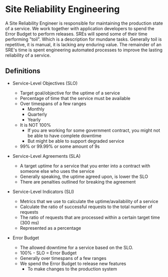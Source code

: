 # Site Reliability Engineering

A Site Reliability Engineer is responsible for maintaining the production state of a service. We work together with application developers to spend the Error Budget to perform releases. SREs will spend some of their time performing "toil". Which is a description for mundane tasks. Generally toil is repetitive, it is manual, it is lacking any enduring value. The remainder of an SRE's time is spent engineering automated processes to improve the lasting reliability of a service.

## Definitions

- Service-Level Objectives (SLO)
    - Target goal/objective for the uptime of a service
    - Percentage of time that the service must be available
    - Over timespans of a few ranges
        - Monthly
        - Quarterly
        - Yearly
    - It is NOT 100%
        - If you are working for some government contract, you might not be able to have complete downtime
        - But might be able to support degraded service
    - 99% or 99.99% or some amount of 9s
- Service-Level Agreements (SLA)
    - A target uptime for a service that you enter into a contract with someone else who uses the service
    - Generally speaking, the uptime agreed upon, is lower the SLO
    - There are penalties outlined for breaking the agreement
- Service-Level Indicators (SLI)
    - Metrics that we use to calculate the uptime/availability of a service
    - Calculate the ratio of successful requests to the total number of requests
    - The ratio of requests that are processed within a certain target time (300 ms)
    - Represented as a percentage

- Error Budget
    - The allowed downtime for a service based on the SLO.
    - 100% - SLO = Error Budget
    - Generally over timespans of a few ranges
    - We spend the Error Budget to release new features
        - To make changes to the production system